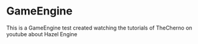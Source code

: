 # GameEngine
This is a GameEngine test created watching the tutorials of TheCherno on youtube about Hazel Engine
